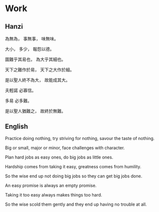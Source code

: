 # Work

## Hanzi

為無為，
事無事，
味無味。

大小，
多少，
報怨以德。

圖難乎其易也，
為大乎其細也。

天下之難作於易，
天下之大作於細。

是以聖人終不為大，
故能成其大。

夫輕諾
必寡信。

多易
必多難。

是以聖人猶難之，
故終於無難。

## English

Practice doing nothing,
try striving for nothing,
savour the taste of nothing.

Big or small,
major or minor,
face challenges with character.

Plan hard jobs as easy ones,
do big jobs as little ones.

Hardship comes from taking it easy,
greatness comes from humility.

So the wise end up not doing big jobs
so they can get big jobs done.

An easy promise
is always an empty promise.

Taking it too easy
always makes things too hard.

So the wise scold them gently
and they end up having no trouble at all.
